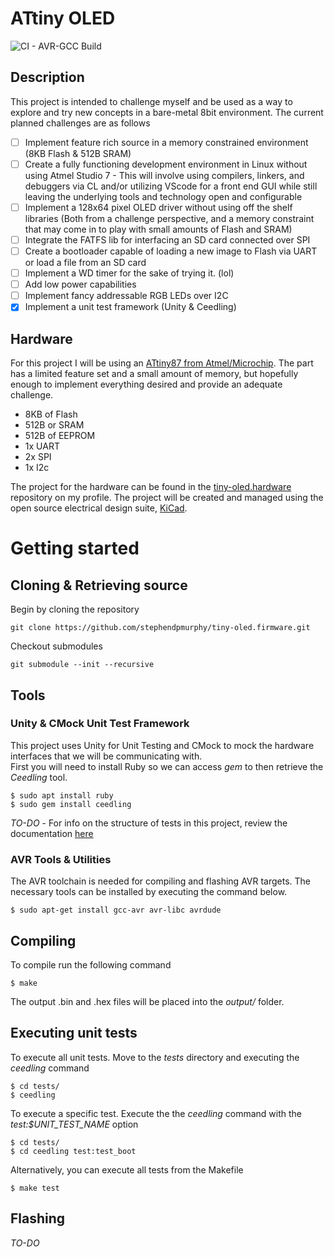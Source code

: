 # ATtiny OLED
![CI - AVR-GCC Build](https://github.com/stephendpmurphy/tiny-oled.firmware/workflows/CI%20-%20AVR-GCC%20Build/badge.svg)
## Description
This project is intended to challenge myself and be used as a way to explore and try new concepts in a bare-metal 8bit environment. The current planned challenges are as follows
- [ ] Implement feature rich source in a memory constrained environment (8KB Flash & 512B SRAM)
- [ ] Create a fully functioning development environment in Linux without using Atmel Studio 7 - This will involve using compilers, linkers, and debuggers via CL and/or utilizing VScode for a front end GUI while still leaving the underlying tools and technology open and configurable
- [ ] Implement a 128x64 pixel OLED driver without using off the shelf libraries (Both from a challenge perspective, and a memory constraint that may come in to play with small amounts of Flash and SRAM)
- [ ] Integrate the FATFS lib for interfacing an SD card connected over SPI
- [ ] Create a bootloader capable of loading a new image to Flash via UART or load a file from an SD card
- [ ] Implement a WD timer for the sake of trying it. (lol)
- [ ] Add low power capabilities
- [ ] Implement fancy addressable RGB LEDs over I2C
- [X] Implement a unit test framework (Unity & Ceedling)

## Hardware
For this project I will be using an [ATtiny87 from Atmel/Microchip](https://www.microchip.com/wwwproducts/en/ATTINY87). The part has a limited feature set and a small amount of memory, but hopefully enough to implement everything desired and provide an adequate challenge. 
- 8KB of Flash
- 512B or SRAM
- 512B of EEPROM
- 1x UART
- 2x SPI
- 1x I2c

The project for the hardware can be found in the [tiny-oled.hardware](https://github.com/stephendpmurphy/tiny-oled.hardware) repository on my profile. The project will be created and managed using the open source electrical design suite, [KiCad](https://kicad-pcb.org/).

# Getting started

## Cloning & Retrieving source
Begin by cloning the repository
```
git clone https://github.com/stephendpmurphy/tiny-oled.firmware.git
```

Checkout submodules
```
git submodule --init --recursive
```

## Tools

### Unity & CMock Unit Test Framework
This project uses Unity for Unit Testing and CMock to mock the hardware interfaces that we will be communicating with.</br>
First you will need to install Ruby so we can access *gem* to then retrieve the *Ceedling* tool.

```
$ sudo apt install ruby
$ sudo gem install ceedling
```

*TO-DO* - For info on the structure of tests in this project, review the documentation [here](*)

### AVR Tools & Utilities
The AVR toolchain is needed for compiling and flashing AVR targets. The necessary tools can be installed by executing the command below.
```
$ sudo apt-get install gcc-avr avr-libc avrdude
```

## Compiling
To compile run the following command
```
$ make
```
The output .bin and .hex files will be placed into the *output/* folder.

## Executing unit tests
To execute all unit tests. Move to the *tests* directory and executing the *ceedling* command
```
$ cd tests/
$ ceedling
```

To execute a specific test. Execute the the *ceedling* command with the *test:$UNIT_TEST_NAME* option
```
$ cd tests/
$ cd ceedling test:test_boot
```

Alternatively, you can execute all tests from the Makefile
```
$ make test
```

## Flashing
*TO-DO*

